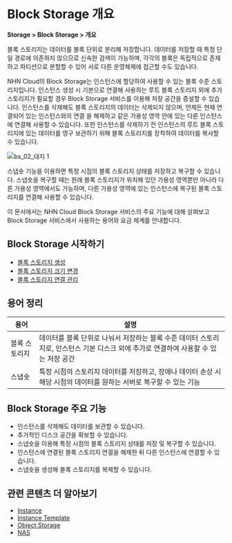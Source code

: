 # Block Storage 개요
**Storage > Block Storage > 개요**

블록 스토리지는 데이터를 블록 단위로 분리해 저장합니다. 데이터를 저장할 때 특정 단일 경로에 의존하지 않으므로 신속한 검색이 가능하며, 각각의 블록은 독립적으로 존재하고 파티션으로 분할할 수 있어 서로 다른 운영체제에 접근할 수도 있습니다.

NHN Cloud의 Block Storage는 인스턴스에 할당하여 사용할 수 있는 블록 수준 스토리지입니다. 인스턴스 생성 시 기본으로 연결해 사용하는 루트 블록 스토리지 외에 추가 스토리지가 필요할 경우 Block Storage 서비스를 이용해 저장 공간을 증설할 수 있습니다. 인스턴스를 삭제해도 블록 스토리지의 데이터는 삭제되지 않으며, 언제든 현재 연결되어 있는 인스턴스와의 연결 을 해제하고 같은 가용성 영역 안에 있는 다른 인스턴스에 연결해 사용할 수 있습니다. 또한 인스턴스를 삭제하기 전 인스턴스의 루트 블록 스토리지에 있는 데이터를 영구 보관하기 위해 블록 스토리지를 장착하여 데이터를 복사할 수 있습니다.

![bs_02_대지 1](https://github.com/user-attachments/assets/e1a56367-df12-4e2d-a4a4-eadab9674033)

스냅숏 기능을 이용하면 특정 시점의 블록 스토리지 상태를 저장하고 복구할 수 있습니다. 스냅숏을 복구할 때는 원래 블록 스토리지가 위치해 있던 가용성 영역뿐만 아니라 다른 가용성 영역에서도 가능하며, 다른 가용성 영역에 있는 인스턴스에 복구된 블록 스토리지를 연결해 사용할 수 있습니다.

<!--작성자는 편한 방법으로 초안을 그려 테크니컬 라이터에게 전달합니다. 테크니컬 라이터는 이미지 스타일 가이드에 따라 최종 이미지를 가공·제작하여 요청자에게 전달합니다. 요청자는 이미지가 의도에 맞게 제작되었는지 검토한 뒤 가이드 문서에 첨부합니다.-->

<!--서비스에 대한 간단한 소개 후 이 가이드에 대한 소개를 기재하기 전 한 줄 공백을 추가합니다.-->

이 문서에서는 NHN Cloud Block Storage 서비스의 주요 기능에 대해 살펴보고 Block Storage 서비스에서 사용하는 용어와 요금 체계를 안내합니다.

## Block Storage 시작하기

* [블록 스토리지 생성](https://docs.nhncloud.com/ko/Storage/Block%20Storage/ko/console-guide/#_1)<br>
* [블록 스토리지 크기 변경](https://docs.nhncloud.com/ko/Storage/Block%20Storage/ko/console-guide/#_4)<br>
* [블록 스토리지 연결 관리](https://docs.nhncloud.com/ko/Storage/Block%20Storage/ko/console-guide/#_7)

## 용어 정리

<!-- 해당 서비스에서 다룰 주요 용어나 기술적인 용어를 정리합니다. 용어는 표 형태로 제공하며, 가급적이면 가나다순, ABC순으로 기재합니다. -->

| 용어 | 설명 |
| --- | --- |
| 블록 스토리지 | 데이터를 블록 단위로 나눠서 저장하는 블록 수준 데이터 스토리지로, 인스턴스 기본 디스크 외에 추가로 연결하여 사용할 수 있는 저장 공간 |
| 스냅숏 | 특정 시점의 스토리지 데이터를 저장하고, 장애나 데이터 손상 시 해당 시점의 데이터를 원하는 서버로 복구할 수 있는 기능 |

## Block Storage 주요 기능

* 인스턴스를 삭제해도 데이터를 보관할 수 있습니다.
* 추가적인 디스크 공간을 확보할 수 있습니다.
* 스냅숏을 이용해 특정 시점의 블록 스토리지 상태를 저장 및 복구할 수 있습니다.
* 인스턴스에 연결된 블록 스토리지 연결을 해제한 뒤 다른 인스턴스에 연결할 수 있습니다.
* 스냅숏을 생성해 블록 스토리지를 복제할 수 있습니다.

## 관련 콘텐츠 더 알아보기

* [Instance](https://docs.nhncloud.com/ko/Compute/Instance/ko/overview/)<br>
* [Instance Template](https://docs.nhncloud.com/ko/Compute/Instance%20Template/ko/overview/)<br>
* [Object Storage](https://docs.nhncloud.com/ko/Storage/Object%20Storage/ko/Overview/)<br>
* [NAS](https://docs.nhncloud.com/ko/Storage/NAS/ko/overview/)
